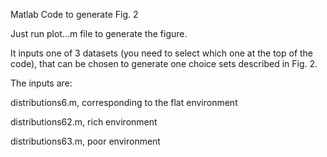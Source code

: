 Matlab Code to generate Fig. 2

Just run plot...m file to generate the figure. 

It inputs one of 3 datasets (you need to select which one at the top of the code), that can be chosen to generate one choice sets described in Fig. 2.

The inputs are:

distributions6.m, corresponding to the flat environment

distributions62.m, rich environment

distributions63.m, poor environment
